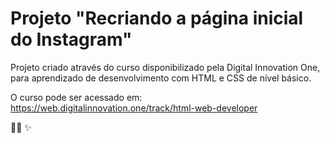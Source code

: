 # Projeto "Recriando a página inicial do Instagram"

Projeto criado através do curso disponibilizado pela Digital Innovation One, para aprendizado de desenvolvimento com HTML e CSS de nível básico.

O curso pode ser acessado em: https://web.digitalinnovation.one/track/html-web-developer

:woman_technologist: :sparkles:



